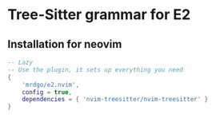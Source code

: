 # Tree-Sitter grammar for E2

## Installation for neovim

```lua
-- Lazy
-- Use the plugin, it sets up everything you need
{
    'mrdgo/e2.nvim',
    config = true,
    dependencies = { 'nvim-treesitter/nvim-treesitter' }
}
```

